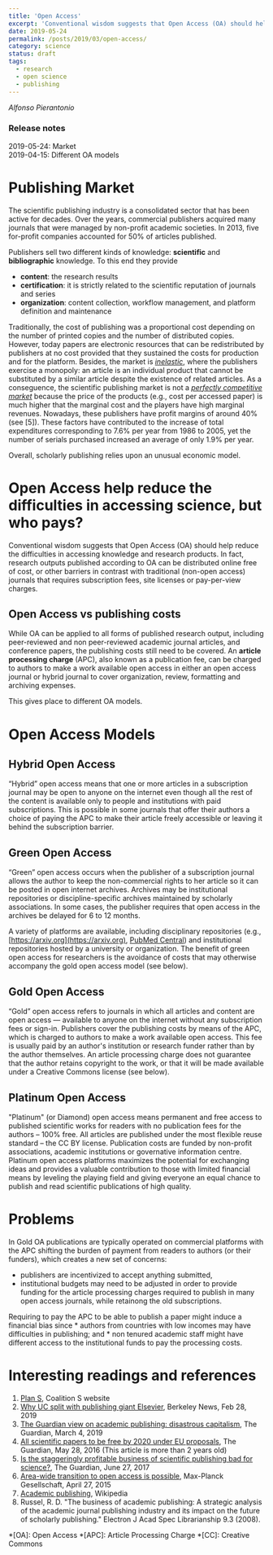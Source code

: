 ```yaml
---
title: 'Open Access'
excerpt: 'Conventional wisdom suggests that Open Access (OA) should help reduce the difficulties in accessing knowledge and research products. Let us try to understand how the available models differ one with another, and the risks and opportunities.'
date: 2019-05-24
permalink: /posts/2019/03/open-access/
category: science
status: draft
tags:
  - research
  - open science
  - publishing
---
```

*Alfonso Pierantonio*

### Release notes


2019-05-24: Market<br>
2019-04-15: Different OA models<br>

# Publishing Market

The scientific publishing industry is a consolidated sector that has been active for decades. Over the years, commercial publishers acquired many journals that were managed by non-profit academic societies. In 2013, five for-profit companies accounted for 50% of articles published. 

Publishers sell two different kinds of knowledge:  **scientific** and **bibliographic** knowledge. To this end they provide

* **content**: the research results
* **certification**: it is strictly related to the scientific reputation of journals and series
* **organization**: content collection, workflow management, and platform definition and maintenance

Traditionally, the cost of publishing was a proportional cost depending on the number of printed copies and the number of distributed copies. However, today papers are electronic resources that can be redistributed by publishers at no cost provided that they sustained the costs for production and for the platform. Besides, the market is [*inelastic*](https://en.wikipedia.org/wiki/Elasticity_(economics)), where the publishers exercise a monopoly: an article is an individual product that cannot be substituted by a similar article despite the existence of related articles. As a conseguence, the scientific publishing market is not a [*perfectly competitive market*](https://en.wikipedia.org/wiki/Perfect_competition) because the price of the products (e.g., cost per accessed paper) is much higher that the marginal cost and the players have high marginal revenues. Nowadays, these publishers have profit margins of around 40% (see [5]). These factors have contributed to the increase of total expenditures corresponding to 7.6% per year from 1986 to 2005, yet the number of serials purchased increased an average of only 1.9% per year. 

Overall, scholarly publishing relies upon an unusual economic model.  


# Open Access help reduce the difficulties in accessing science, but who pays?

Conventional wisdom suggests that Open Access (OA) should help reduce the difficulties in accessing knowledge and research products. In fact, research outputs published according to OA can be distributed online free of cost, or other barriers in contrast with traditional (non-open access) journals that requires subscription fees, site licenses or pay-per-view charges. 


## Open Access vs publishing costs

While OA can be applied to all forms of published research output, including peer-reviewed and non peer-reviewed academic journal articles, and conference papers, the publishing costs still need to be covered. An **article processing charge** (APC), also known as a publication fee, can be charged to authors to make a work available open access in either an open access journal or hybrid journal to cover organization, review, formatting and archiving expenses.

This gives place to different OA models.

# Open Access Models

## Hybrid Open Access

“Hybrid” open access means that one or more articles in a subscription journal may be open to anyone on the internet even though all the rest of the content is available only to people and institutions with paid subscriptions. This is possible in some journals that offer their authors a choice of paying the APC to make their article freely accessible or leaving it behind the subscription barrier. 

## Green Open Access

“Green” open access occurs when the publisher of a subscription journal allows the author to keep the non-commercial rights to her article so it can be posted in open internet archives.  Archives may be institutional repositories or discipline-specific archives maintained by scholarly associations. In some cases, the publisher requires that open access in the archives be delayed for 6 to 12 months.

A variety of platforms are available, including disciplinary repositories (e.g., [https://arxiv.org](https://arxiv.org), [PubMed Central](http://www.ncbi.nlm.nih.gov/pmc/)) and institutional repositories hosted by a university or organization. The benefit of green open access for researchers is the avoidance of costs that may otherwise accompany the gold open access model (see below).


## Gold Open Access

“Gold” open access refers to journals in which all articles and content are open access — available to anyone on the internet without any subscription fees or sign-in. Publishers cover the publishing costs by means of the APC, which is charged to authors to make a work available open access. This fee is usually paid by an author's institution or research funder rather than by the author themselves. An article processing charge does not guarantee that the author retains copyright to the work, or that it will be made available under a Creative Commons license (see below).

## Platinum Open Access

"Platinum" (or Diamond) open access means permanent and free access to published scientific works for readers with no publication fees for the authors – 100% free. All articles are published under the most flexible reuse standard – the CC BY license. Publication costs are funded by non-profit associations, academic institutions or governative information centre. Platinum open access platforms maximizes the potential for exchanging ideas and provides a valuable contribution to those with limited financial means by leveling the playing field and giving everyone an equal chance to publish and read scientific publications of high quality. 

# Problems

In Gold OA publications are typically operated on commercial platforms with the APC shifting the burden of payment from readers to authors (or their funders), which creates a new set of concerns: 

* publishers are incentivized to accept anything submitted,
* institutional budgets may need to be adjusted in order to provide funding for the article processing charges required to publish in many open access journals, while retainong the old subscriptions. 

Requiring to pay the APC to be able to publish a paper might induce
a financial bias since 
	* authors from countries with low incomes may have difficulties in publishing; and 
	* non tenured academic staff might have different access to the institutional funds to pay the processing costs. 

# Interesting readings and references

1. [Plan S](https://www.coalition-s.org), Coalition S website
1. [Why UC split with publishing giant Elsevier](https://news.berkeley.edu/2019/02/28/why-uc-split-with-publishing-giant-elsevier/), Berkeley News, Feb 28, 2019
1. [The Guardian view on academic publishing: disastrous capitalism](https://www.theguardian.com/commentisfree/2019/mar/04/the-guardian-view-on-academic-publishing-disastrous-capitalism), The Guardian, March 4, 2019
1. [All scientific papers to be free by 2020 under EU proposals](https://www.theguardian.com/science/2016/may/28/eu-ministers-2020-target-free-access-scientific-papers), The Guardian, May 28, 2016 (This article is more than 2 years old)
1. [Is the staggeringly profitable business of scientific publishing bad for science?](https://www.theguardian.com/science/2017/jun/27/profitable-business-scientific-publishing-bad-for-science), The Guardian, June 27, 2017
1. [Area-wide transition to open access is possible](https://www.mpg.de/9202262/area-wide-transition-open-access), Max-Planck Gesellschaft, April 27, 2015
1. [Academic publishing](https://en.wikipedia.org/wiki/Academic_publishing#cite_note-staggeringly-15), Wikipedia
1. Russel, R. D. "The business of academic publishing: A strategic analysis of the academic journal publishing industry and its impact on the future of scholarly publishing." Electron J Acad Spec Librarianship 9.3 (2008).


*[OA]: Open Access
*[APC]: Article Processing Charge
*[CC]: Creative Commons






